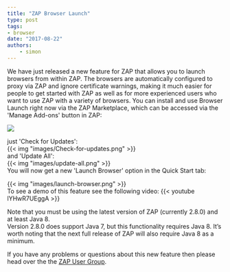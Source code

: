 ```yaml
---
title: "ZAP Browser Launch"
type: post
tags:
- browser
date: "2017-08-22"
authors:
    - simon
---
```

We have just released a new feature for ZAP that allows you to launch browsers from within ZAP. The browsers are automatically configured to
proxy via ZAP and ignore certificate warnings, making it much easier for people to get started with ZAP as well as for more experienced users
who want to use ZAP with a variety of browsers. You can install and use Browser Launch right now via the ZAP Marketplace, which can be accessed
via the 'Manage Add-ons' button in ZAP:  
  
![](https://github.com/zaproxy/zap-extensions/wiki/images/zap-screenshot-browse-addons.png)  
  
just 'Check for Updates':  
{{< img "images/Check-for-updates.png" >}}  
and 'Update All':  
{{< img "images/update-all.png" >}}  
You will now get a new 'Launch Browser' option in the Quick Start tab:  
  
{{< img "images/launch-browser.png" >}}  
To see a demo of this feature see the following video:
{{< youtube lYHwR7UEggA >}}
  
Note that you must be using the latest version of ZAP (currently 2.8.0) and at least Java 8.  
Version 2.8.0 does support Java 7, but this functionality requires Java 8. It’s worth noting that the next full release of ZAP will also require
Java 8 as a minimum.  
  
If you have any problems or questions about this new feature then please head over the the [ZAP User Group](https://groups.google.com/group/zaproxy-users).

